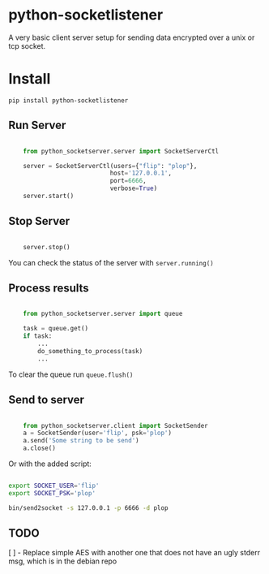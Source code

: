 python-socketlistener
=====================

A very basic client server setup for sending data encrypted over a unix or tcp socket.


# Install 
``` pip install python-socketlistener ```

## Run Server
```python

    from python_socketserver.server import SocketServerCtl

    server = SocketServerCtl(users={"flip": "plop"}, 
                            host='127.0.0.1', 
                            port=6666, 
                            verbose=True)
    server.start()
```

## Stop Server
```python

    server.stop()
```

You can check the status of the server with ```server.running()```

## Process results

```python

    from python_socketserver.server import queue 

    task = queue.get()
    if task:
        ...
        do_something_to_process(task)
        ...
```       

To clear the queue run ```queue.flush()```


## Send to server
```python

    from python_socketserver.client import SocketSender
    a = SocketSender(user='flip', psk='plop')
    a.send('Some string to be send')
    a.close()

```

Or with the added script:

```sh

export SOCKET_USER='flip'
export SOCKET_PSK='plop'

bin/send2socket -s 127.0.0.1 -p 6666 -d plop

```


## TODO 
[ ] - Replace simple AES with another one that does not have an ugly stderr msg, which is in the debian repo
